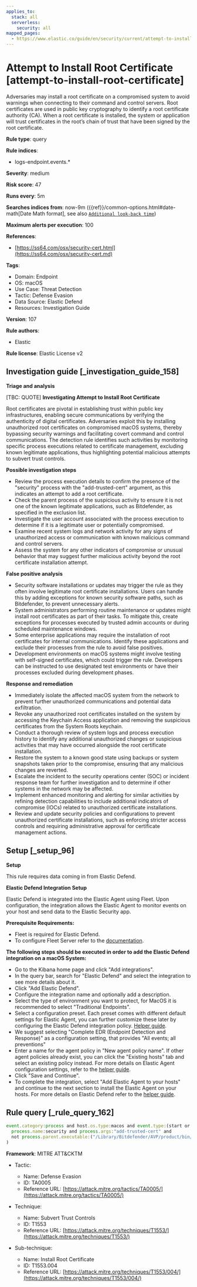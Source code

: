 ```yaml
---
applies_to:
  stack: all
  serverless:
    security: all
mapped_pages:
  - https://www.elastic.co/guide/en/security/current/attempt-to-install-root-certificate.html
---
```


# Attempt to Install Root Certificate [attempt-to-install-root-certificate]

Adversaries may install a root certificate on a compromised system to avoid warnings when connecting to their command and control servers. Root certificates are used in public key cryptography to identify a root certificate authority (CA). When a root certificate is installed, the system or application will trust certificates in the root’s chain of trust that have been signed by the root certificate.

**Rule type**: query

**Rule indices**:

* logs-endpoint.events.*

**Severity**: medium

**Risk score**: 47

**Runs every**: 5m

**Searches indices from**: now-9m ({{ref}}/common-options.html#date-math[Date Math format], see also [`Additional look-back time`](docs-content://solutions/security/detect-and-alert/create-detection-rule.md#rule-schedule))

**Maximum alerts per execution**: 100

**References**:

* [https://ss64.com/osx/security-cert.html](https://ss64.com/osx/security-cert.md)

**Tags**:

* Domain: Endpoint
* OS: macOS
* Use Case: Threat Detection
* Tactic: Defense Evasion
* Data Source: Elastic Defend
* Resources: Investigation Guide

**Version**: 107

**Rule authors**:

* Elastic

**Rule license**: Elastic License v2

## Investigation guide [_investigation_guide_158]

**Triage and analysis**

[TBC: QUOTE]
**Investigating Attempt to Install Root Certificate**

Root certificates are pivotal in establishing trust within public key infrastructures, enabling secure communications by verifying the authenticity of digital certificates. Adversaries exploit this by installing unauthorized root certificates on compromised macOS systems, thereby bypassing security warnings and facilitating covert command and control communications. The detection rule identifies such activities by monitoring specific process executions related to certificate management, excluding known legitimate applications, thus highlighting potential malicious attempts to subvert trust controls.

**Possible investigation steps**

* Review the process execution details to confirm the presence of the "security" process with the "add-trusted-cert" argument, as this indicates an attempt to add a root certificate.
* Check the parent process of the suspicious activity to ensure it is not one of the known legitimate applications, such as Bitdefender, as specified in the exclusion list.
* Investigate the user account associated with the process execution to determine if it is a legitimate user or potentially compromised.
* Examine recent system logs and network activity for any signs of unauthorized access or communication with known malicious command and control servers.
* Assess the system for any other indicators of compromise or unusual behavior that may suggest further malicious activity beyond the root certificate installation attempt.

**False positive analysis**

* Security software installations or updates may trigger the rule as they often involve legitimate root certificate installations. Users can handle this by adding exceptions for known security software paths, such as Bitdefender, to prevent unnecessary alerts.
* System administrators performing routine maintenance or updates might install root certificates as part of their tasks. To mitigate this, create exceptions for processes executed by trusted admin accounts or during scheduled maintenance windows.
* Some enterprise applications may require the installation of root certificates for internal communications. Identify these applications and exclude their processes from the rule to avoid false positives.
* Development environments on macOS systems might involve testing with self-signed certificates, which could trigger the rule. Developers can be instructed to use designated test environments or have their processes excluded during development phases.

**Response and remediation**

* Immediately isolate the affected macOS system from the network to prevent further unauthorized communications and potential data exfiltration.
* Revoke any unauthorized root certificates installed on the system by accessing the Keychain Access application and removing the suspicious certificates from the System Roots keychain.
* Conduct a thorough review of system logs and process execution history to identify any additional unauthorized changes or suspicious activities that may have occurred alongside the root certificate installation.
* Restore the system to a known good state using backups or system snapshots taken prior to the compromise, ensuring that any malicious changes are reverted.
* Escalate the incident to the security operations center (SOC) or incident response team for further investigation and to determine if other systems in the network may be affected.
* Implement enhanced monitoring and alerting for similar activities by refining detection capabilities to include additional indicators of compromise (IOCs) related to unauthorized certificate installations.
* Review and update security policies and configurations to prevent unauthorized certificate installations, such as enforcing stricter access controls and requiring administrative approval for certificate management actions.


## Setup [_setup_96]

**Setup**

This rule requires data coming in from Elastic Defend.

**Elastic Defend Integration Setup**

Elastic Defend is integrated into the Elastic Agent using Fleet. Upon configuration, the integration allows the Elastic Agent to monitor events on your host and send data to the Elastic Security app.

**Prerequisite Requirements:**

* Fleet is required for Elastic Defend.
* To configure Fleet Server refer to the [documentation](docs-content://reference/ingestion-tools/fleet/fleet-server.md).

**The following steps should be executed in order to add the Elastic Defend integration on a macOS System:**

* Go to the Kibana home page and click "Add integrations".
* In the query bar, search for "Elastic Defend" and select the integration to see more details about it.
* Click "Add Elastic Defend".
* Configure the integration name and optionally add a description.
* Select the type of environment you want to protect, for MacOS it is recommended to select "Traditional Endpoints".
* Select a configuration preset. Each preset comes with different default settings for Elastic Agent, you can further customize these later by configuring the Elastic Defend integration policy. [Helper guide](docs-content://solutions/security/configure-elastic-defend/configure-an-integration-policy-for-elastic-defend.md).
* We suggest selecting "Complete EDR (Endpoint Detection and Response)" as a configuration setting, that provides "All events; all preventions"
* Enter a name for the agent policy in "New agent policy name". If other agent policies already exist, you can click the "Existing hosts" tab and select an existing policy instead. For more details on Elastic Agent configuration settings, refer to the [helper guide](docs-content://reference/ingestion-tools/fleet/agent-policy.md).
* Click "Save and Continue".
* To complete the integration, select "Add Elastic Agent to your hosts" and continue to the next section to install the Elastic Agent on your hosts. For more details on Elastic Defend refer to the [helper guide](docs-content://solutions/security/configure-elastic-defend/install-elastic-defend.md).


## Rule query [_rule_query_162]

```js
event.category:process and host.os.type:macos and event.type:(start or process_started) and
  process.name:security and process.args:"add-trusted-cert" and
  not process.parent.executable:("/Library/Bitdefender/AVP/product/bin/BDCoreIssues" or "/Applications/Bitdefender/SecurityNetworkInstallerApp.app/Contents/MacOS/SecurityNetworkInstallerApp"
)
```

**Framework**: MITRE ATT&CKTM

* Tactic:

    * Name: Defense Evasion
    * ID: TA0005
    * Reference URL: [https://attack.mitre.org/tactics/TA0005/](https://attack.mitre.org/tactics/TA0005/)

* Technique:

    * Name: Subvert Trust Controls
    * ID: T1553
    * Reference URL: [https://attack.mitre.org/techniques/T1553/](https://attack.mitre.org/techniques/T1553/)

* Sub-technique:

    * Name: Install Root Certificate
    * ID: T1553.004
    * Reference URL: [https://attack.mitre.org/techniques/T1553/004/](https://attack.mitre.org/techniques/T1553/004/)



